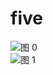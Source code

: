 # five
![图 0](https://cdn.jsdelivr.net/gh/cc-cnh/markdown-image@main/five/IMG_20231122-150611595.png)  
![图 1](https://cdn.jsdelivr.net/gh/cc-cnh/markdown-image@main/zh-cn/docs/five/IMG_20231122-151120409.png)  
